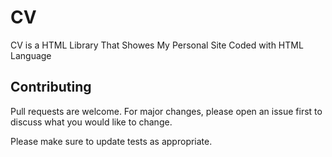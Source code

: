 # CV

CV is a HTML Library That Showes My Personal Site Coded with HTML Language

## Contributing

Pull requests are welcome. For major changes, please open an issue first
to discuss what you would like to change.

Please make sure to update tests as appropriate.
